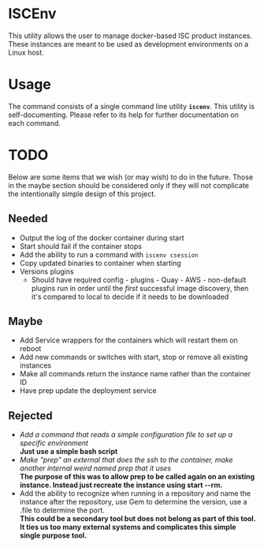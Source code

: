 # ISCEnv
This utility allows the user to manage docker-based ISC product instances.  These instances are meant to be used as
development environments on a Linux host.

# Usage
The command consists of a single command line utility **`iscenv`**.  This utility is self-documenting.  Please refer
to its help for further documentation on each command.

# TODO
Below are some items that we wish (or may wish) to do in the future.  Those in the maybe section should be considered
only if they will not complicate the intentionally simple design of this project.

## Needed
- Output the log of the docker container during start
- Start should fail if the container stops
- Add the ability to run a command with `iscenv csession`
- Copy updated binaries to container when starting
- Versions plugins
  - Should have required config
		- plugins
			- Quay
			- AWS
		- non-default plugins run in order until the *first* successful image discovery, then it's compared to local to decide if it needs to be downloaded


## Maybe
- Add Service wrappers for the containers which will restart them on reboot
- Add new commands or switches with start, stop or remove all existing instances
- Make all commands return the instance name rather than the container ID
- Have prep update the deployment service

## Rejected
- _Add a command that reads a simple configuration file to set up a specific environment_  
**Just use a simple bash script**
- _Make "prep" an external that does the ssh to the container, make another internal weird named prep that it uses_  
**The purpose of this was to allow prep to be called again on an existing instance.  Instead just recreate the instance using start --rm.**
- Add the ability to recognize when running in a repository and name the instance after the repository, use Gem to determine the version, use a .file to determine the port.  
**This could be a secondary tool but does not belong as part of this tool.  It ties us too many external systems and complicates this simple single purpose tool.**
